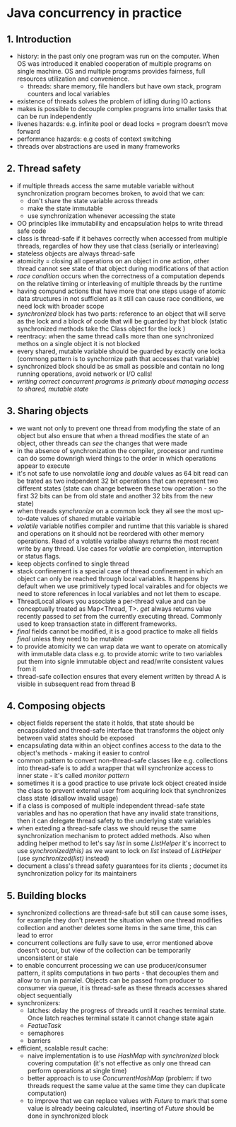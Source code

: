 # Java concurrency in practice

## 1. Introduction
- history: in the past only one program was run on the computer. When OS was introduced it enabled cooperation of multiple programs on single machine. OS and multiple programs provides fairness, full resources utilization and convenience. 
  - threads: share memory, file handlers but have own stack, program counters and local variables
- existence of threads solves the problem of idling during IO actions
- makes is possible to decouple complex programs into smaller tasks that can be run independently
- livenes hazards: e.g. infinite pool or dead locks = program doesn’t move forward
- performance hazards: e.g costs of context switching 
- threads over abstractions are used in many frameworks

## 2. Thread safety
- if multiple threads access the same mutable variable without synchronization program becomes broken, to avoid that we can:
    - don't share the state variable across threads 
    - make the state immutable
    - use synchronization whenever accessing the state
- OO principles like immutability and encapsulation helps to write thread safe code
- class is thread-safe if it behaves correctly when accessed from multiple threads, regardles of how they use that class (serially or interleaving)
- stateless objects are always thread-safe
- atomicity = closing all operations on an object in one action, other thread cannot see state of that object during modifications of that action
- *race condition* occurs when the correctness of a computation depends on the relative timing or interleaving of multiple threads by the runtime
- having compund actions that have more that one steps usage of atomic data structures in not sufficient as it still can cause race conditions, we need lock with broader scope
- *synchronized* block has two parts: reference to an object that will serve as the lock and a block of code that will be guarded by that block (static synchronized methods take thc Class object for the lock )
- reentracy: when the same thread calls more than one synchronized methos on a single object it is not blocked
- every shared, mutable variable should be guarded by exactly one locka (commong pattern is to synchornize path that accesses that variable)
- synchronized block should be as small as possible and contain no long running operations, avoid network or I/O calls!
- *writing correct concurrent programs is primarly about managing access to shared, mutable state*

## 3. Sharing objects
- we want not only to prevent one thread from modyfing the state of an object but also ensure that when a thread modifies the state of an object, other threads can *see* the changes that were made
- in the absence of synchronization the compiler, processor and runtime can do some downrigh wierd things to the order in which operations appear to execute
- it's not safe to use nonvolatile *long* and *double* values as 64 bit read can be trated as two indpendent 32 bit operations that can represent two different states (state can change between these tow operation - so the first 32 bits can be from old state and another 32 bits from the new state)
- when threads *synchronize* on a common lock they all see the most up-to-date values of shared mutable vairiable
- *volatile* variable notifies compiler and runtime that this variable is shared and operations on it should not be reordered with other memory operations. Read of a volatile varialbe always returns the most recent write by any thread. Use cases for *volatile* are completion, interruption or status flags.
- keep objects confined to single thread
- stack confinement is a special case of thread confinement in which an object can only be reached through local variables. It happens by default when we use primitively typed local vairables and for objects we need to store references in local variables and not let them to escape. 
- ThreadLocal<T> allows you associate a per-thread value and can be conceptually treated as Map<Thread, T>. *get* always returns value recently passed to *set* from the currently executing thread. Commonly used to keep transaction state in different frameworks.
- *final* fields cannot be modified, it is a good practice to make all fields *final* unless they need to be mutable 
- to provide atomicity we can wrap data we want to operate on atomically with immutable data class e.g. to provide atomic write to two variables put them into signle immutable object and read/write consistent values from it
- thread-safe collection ensures that every element written by thread A is visible in subsequent read from thread B
 
## 4. Composing objects
- object fields repersent the state it holds, that state should be encapsulated and thread-safe interface that transforms the object only between valid states should be exposed
- encapsulating data within an object confines access to the data to the object's methods - making it easier to control
- common pattern to convert non-thread-safe classes like e.g. collections into thread-safe is to add a wrapper that will synchronize access to inner state - it's called *monitor pattern* 
- sometimes it is a good practice to use private lock object created inside the class to prevent external user from acquiring lock that synchronizes class state (disallow invalid usage)
- if a class is composed of multiple independent thread-safe state variables and has no operation that have any invalid state transitions, then it can delegate thread safety to the underlying state variables
- when exteding a thread-safe class we should reuse the same synchronization mechanism to protect added methods. Also when adding helper method to let's say *list* in some *ListHelper* it's incorrect to use *synchronized(this)* as we want to lock on *list* instead of *ListHelper* (use *synchronized(list)* instead)
- document a class's thread safety guarantees for its clients ; documet its synchronization policy for its maintainers

## 5. Building blocks
- synchronized collections are thread-safe but still can cause some isses, for example they don't prevent the situation when one thread modifies collection and another deletes some items in the same time, this can lead to error
- concurrent collections are fully save to use, error mentioned above doesn't occur, but view of the collection can be temporarily unconsistent or stale
- to enable concurrent processing we can use producer/consumer pattern, it splits computations in two parts - that decouples them and allow to run in parralel. Objects can be passed from producer to consumer via queue, it is thread-safe as these threads accesses shared object sequentially
- synchronizers:
    - latches: delay the progress of threads until it reaches terminal state. Once latch reaches terminal sstate it cannot change state again
    - *FeatueTask*
    - semaphores
    - barriers
- efficient, scalable result cache:
    - naive implementation is to use *HashMap* with *synchronized* block covering computation (it's not effective as only one thread can perform operations at single time)
    - better approach is to use *ConcurrentHashMap* (problem: if two threads request the same value at the same time they can duplicate computation)
    - to improve that we can replace values with *Future* to mark that some value is already beeing calculated, inserting of *Future* should be done in synchronized block
